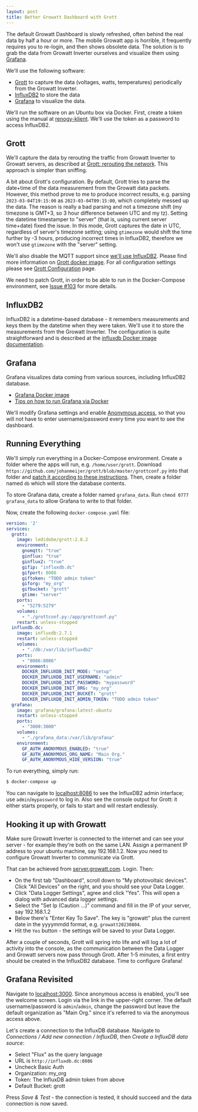 ```yaml
---
layout: post
title: Better Growatt Dashboard with Grott
---
```


The default Growatt Dashboard is slowly refreshed, often behind the real data by half a hour or more.
The mobile Growatt app is horrible, it frequently requires you to re-login, and then shows
obsolete data. The solution is to grab the data from Growatt Inverter ourselves and visualize them
using [Grafana](https://grafana.com/).

We'll use the following software:

* [Grott](https://github.com/johanmeijer/grott) to capture the data (voltages, watts, temperatures)
  periodically from the Growatt Inverter.
* [InfluxDB2](https://www.influxdata.com/lp/influxdb-database) to store the data
* [Grafana](https://grafana.com/) to visualize the data.

We'll run the software on an Ubuntu box via Docker. First, create a token using the manual at
[renogy-klient](https://github.com/mvysny/renogy-klient/#influxdb-2). We'll use the token as a password
to access InfluxDB2.

## Grott

We'll capture the data by rerouting the traffic from Growatt Inverter to Growatt servers,
as described at [Grott: rerouting the network](https://github.com/johanmeijer/grott/wiki/Rerouting-Growatt-Wifi-TCPIP-data-via-your-Grott-Server).
This approach is simpler than sniffing.

A bit about Grott's configuration. By default, Grott tries to parse the date+time of the data measurement
from the Growatt data packets. However, this method prove to me to produce incorrect results, e.g.
parsing `2023-03-04T19:15:00` as `2023-03-04T09:15:00`, which completely messed up the data. The reason
is really a bad parsing and not a timezone shift (my timezone is GMT+3, so 3 hour difference between UTC and my tz).
Setting the datetime timestamper to "server" (that is, using current server time+date) fixed the issue.
In this mode, Grott captures the date in UTC, regardless of server's timezone setting; using `gtimezone`
would shift the time further by -3 hours, producing incorrect times in InfluxDB2, therefore we won't
use `gtimezone` with the "server" setting.

We'll also disable the MQTT support since [we'll use InfluxDB2](https://github.com/johanmeijer/grott/wiki/InfluxDB-Support).
Please find more information
on [Grott docker image](https://hub.docker.com/r/ledidobe/grott). For all configuration settings
please see [Grott Configuration](https://github.com/johanmeijer/grott/wiki/Grott-Configuration) page.

We need to patch Grott, in order to be able to run in the Docker-Compose environment, see
[Issue #103](https://github.com/johanmeijer/grott/issues/103) for more details.

## InfluxDB2

InfluxDB2 is a datetime-based database - it remembers measurements and keys them by the datetime when they were taken.
We'll use it to store the measurements from the Growatt Inverter. The configuration is quite straightforward
and is described at the [influxdb Docker image documentation](https://hub.docker.com/_/influxdb).

## Grafana

Grafana visualizes data coming from various sources, including InfluxDB2 database.

* [Grafana Docker image](https://hub.docker.com/r/grafana/grafana)
* [Tips on how to run Grafana via Docker](https://grafana.com/docs/grafana/latest/setup-grafana/installation/docker/)

We'll modify Grafana settings and enable [Anonymous access](https://grafana.com/docs/grafana/latest/setup-grafana/configure-security/configure-authentication/grafana/#anonymous-authentication),
so that you will not have to enter username/password every time you want to see the dashboard.

## Running Everything

We'll simply run everything in a Docker-Compose environment. Create a folder where the apps will run,
e.g. `/home/user/grott`. Download `https://github.com/johanmeijer/grott/blob/master/grottconf.py` into that
folder and [patch it according to these instructions](https://github.com/johanmeijer/grott/issues/103#issuecomment-1663948264).
Then, create a folder named `db` which will store the database contents.

To store Grafana data, create a folder named `grafana_data`. Run `chmod 0777 grafana_data` to
allow Grafana to write to that folder.

Now, create the following `docker-compose.yaml` file:

```yaml
version: '2'
services:
  grott:
    image: ledidobe/grott:2.8.2
    environment:
      gnomqtt: "true"
      ginflux: "true"
      ginflux2: "true"
      gifip: "influxdb.dc"
      gifport: 8086
      giftoken: "TODO admin token"
      giforg: "my_org"
      gifbucket: "grott"
      gtime: "server"
    ports:
      - "5279:5279"
    volumes:
      - "./grottconf.py:/app/grottconf.py"
    restart: unless-stopped
  influxdb.dc:
    image: influxdb:2.7.1
    restart: unless-stopped
    volumes:
      - "./db:/var/lib/influxdb2"
    ports:
      - "8086:8086"
    environment:
      DOCKER_INFLUXDB_INIT_MODE: "setup"
      DOCKER_INFLUXDB_INIT_USERNAME: "admin"
      DOCKER_INFLUXDB_INIT_PASSWORD: "mypassword"
      DOCKER_INFLUXDB_INIT_ORG: "my_org"
      DOCKER_INFLUXDB_INIT_BUCKET: "grott"
      DOCKER_INFLUXDB_INIT_ADMIN_TOKEN: "TODO admin token"
  grafana:
    image: grafana/grafana:latest-ubuntu
    restart: unless-stopped
    ports:
      - "3000:3000"
    volumes:
      - "./grafana_data:/var/lib/grafana"
    environment:
      GF_AUTH_ANONYMOUS_ENABLED: "true"
      GF_AUTH_ANONYMOUS_ORG_NAME: "Main Org."
      GF_AUTH_ANONYMOUS_HIDE_VERSION: "true"
```

To run everything, simply run:

```bash
$ docker-compose up
```

You can navigate to [localhost:8086](http://localhost:8086) to see the InfluxDB2
admin interface; use `admin`/`mypassword` to log in. Also see the console output
for Grott: it either starts properly, or fails to start and will restart endlessly.

## Hooking it up with Growatt

Make sure Growatt Inverter is connected to the internet and can see your server - for example
they're both on the same LAN. Assign a permanent IP address to your ubuntu machine, say 192.168.1.2.
Now you need to configure Growatt Inverter to communicate via Grott.

That can be achieved from [server.growatt.com](https://server.growatt.com). Login. Then:
- On the first tab "Dashboard", scroll down to "My photovoltaic devices". Click "All Devices" on the right, and you
should see your Data Logger.
- Click "Data Logger Settings", agree and click "Yes". This will open a dialog with advanced data logger settings.
- Select the "Set Ip (Caution ...)" command and fill in the IP of your server, say 192.168.1.2
- Below there's "Enter Key To Save". The key is "growatt" plus the current date in the yyyymmdd format, e.g.
  `growatt20230804`.
- Hit the `Yes` button - the settings will be saved to your Data Logger.

After a couple of seconds, Grott will spring into life and will log a lot of activity into the console,
as the communication between the Data Logger and Growatt servers now pass through Grott.
After 1-5 minutes, a first entry should be created in the InfluxDB2 database. Time to configure Grafana!

## Grafana Revisited

Navigate to [localhost:3000](http://localhost:3000). Since anonymous access is enabled, you'll
see the welcome screen. Login via the link in the upper-right corner. The
default username/password is `admin`/`admin`, change the password but leave the default
organization as "Main Org." since it's referred to via the anonymous access above.

Let's create a connection to the InfluxDB database. Navigate to *Connections / Add new connection / InfluxDB*,
then *Create a InfluxDB data source*:
- Select "Flux" as the query language
- URL is `http://influxdb.dc:8086`
- Uncheck Basic Auth
- Organization: my_org
- Token: The InfluxDB admin token from above
- Default Bucket: grott

Press *Save & Test* - the connection is tested, it should succeed and the data connection is now saved.
